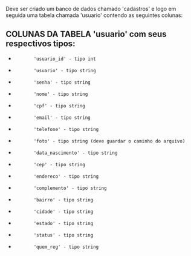 <p> Deve ser criado um banco de dados chamado 'cadastros' e logo em seguida uma tabela chamada 'usuario' contendo as seguintes colunas: </p>

## COLUNAS DA TABELA 'usuario' com seus respectivos tipos:
-            'usuario_id' - tipo int
-            'usuario' - tipo string
-            'senha' - tipo string
-            'nome' - tipo string
-            'cpf' - tipo string
-            'email' - tipo string
-            'telefone' - tipo string
-            'foto' - tipo string (deve guardar o caminho do arquivo)
-            'data_nascimento' - tipo string
-            'cep' - tipo string
-            'endereco' - tipo string
-            'complemento' - tipo string
-            'bairro' - tipo string
-            'cidade' - tipo string
-            'estado' - tipo string
-            'status' - tipo string
-            'quem_reg' - tipo string
